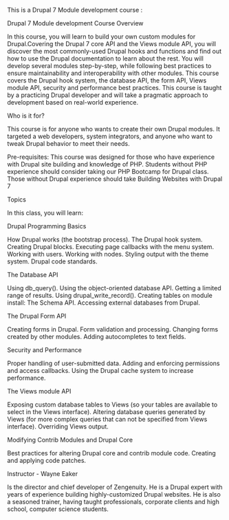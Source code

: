 This is a Drupal 7 Module development course :


Drupal 7 Module development Course Overview

In this course, you will learn to build your own custom modules for Drupal.Covering the Drupal 7 core API and the Views module API,
you will discover the most commonly-used Drupal hooks and functions and find out how to use the Drupal  documentation to learn about the rest. 
You will develop several modules step-by-step, while following best practices to ensure maintainability and interoperability with other modules. This course covers the Drupal hook system, the database API, the form API, Views module API, security and performance best practices. 
This course is taught by a practicing Drupal developer and will take a pragmatic approach to development based on real-world experience.

Who is it for?

This course is for anyone who wants to create their own Drupal modules. 
It targeted a web developers, system integrators, and anyone who want to tweak Drupal 
behavior to meet their needs.

Pre-requisites: This course was designed for those who have experience with Drupal site building and knowledge of PHP. Students without PHP experience should consider taking our PHP Bootcamp for Drupal class. Those without Drupal experience should take Building Websites with Drupal 7

Topics

In this class, you will learn:

Drupal Programming Basics

How Drupal works (the bootstrap process).
The Drupal hook system.
Creating Drupal blocks.
Executing page callbacks with the menu system.
Working with users.
Working with nodes.
Styling output with the theme system.
Drupal code standards.

The Database API

Using db_query().
Using the object-oriented database API.
Getting a limited range of results.
Using drupal_write_record().
Creating tables on module install: The Schema API.
Accessing external databases from Drupal.

The Drupal Form API

Creating forms in Drupal.
Form validation and processing.
Changing forms created by other modules.
Adding autocompletes to text fields.

Security and Performance

Proper handling of user-submitted data.
Adding and enforcing permissions and access callbacks.
Using the Drupal cache system to increase performance.

The Views module API

Exposing custom database tables to Views (so your tables are available to select in the Views interface).
Altering database queries generated by Views (for more complex queries that can not be specified from Views interface).
Overriding Views output.

Modifying Contrib Modules and Drupal Core

Best practices for altering Drupal core and contrib module code.
Creating and applying code patches.

Instructor - Wayne Eaker 

Is the director and chief developer of Zengenuity. 
He is a Drupal expert with years of experience building highly-customized Drupal websites. 
He is also a seasoned trainer, having taught professionals, corporate clients and high school,
computer science students.
